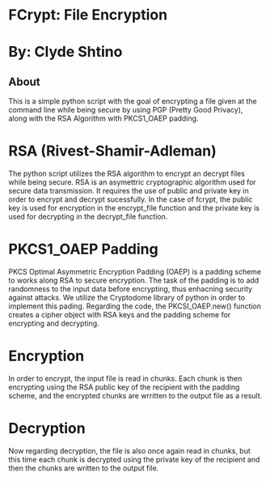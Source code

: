 # FCrypt: File Encryption
# By: Clyde Shtino

## About 
This is a simple python script with the goal of encrypting a file given at the command line while being secure by using PGP (Pretty Good Privacy), along with the RSA Algorithm with PKCS1_OAEP padding.

# RSA (Rivest-Shamir-Adleman)
The python script utilizes the RSA algorithm to encrypt an decrypt files while being secure. RSA is an asymettric cryptographic algorithm used for secure data transmission. It requires the use of public and private key in order to encrypt and decrypt sucessfully. In the case of fcrypt, the public key is used for encryption in the encrypt_file function and the private key is used for decrypting in the decrypt_file function.


# PKCS1_OAEP Padding
PKCS Optimal Asymmetric Encryption Padding (OAEP) is a padding scheme to works along RSA to secure encryption. The task of the padding is to add randomness to the input data before encrypting, thus enhacning security against attacks. We utilize the Cryptodome library of python in order to implement this pading. Regarding the code, the PKCSI_OAEP.new() function creates a cipher object with RSA keys and the padding scheme for encrypting and decrypting.

# Encryption
In order to encrypt, the input file is read in chunks. Each chunk is then encrypting using the RSA public key of the recipient with the padding scheme, and the encrypted chunks are wrritten to the output file as a result.

# Decryption
Now regarding decryption, the file is also once again read in chunks, but this time each chunk is decrypted using the private key of the recipient and then the chunks are written to the output file. 
